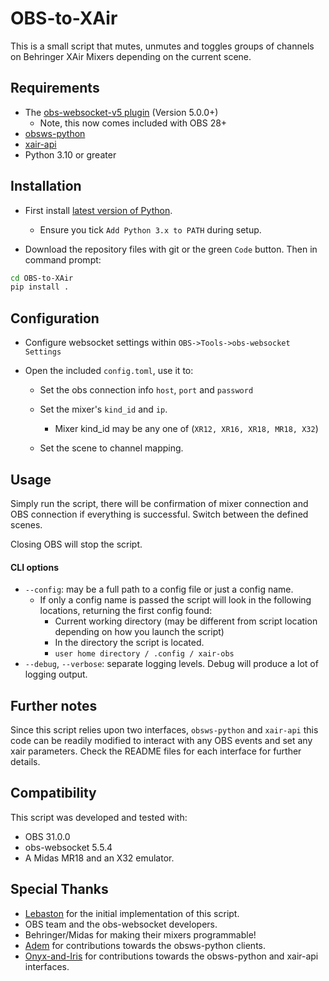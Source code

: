 # OBS-to-XAir

This is a small script that mutes, unmutes and toggles groups of channels on Behringer XAir Mixers depending on the current scene.

## Requirements

-   The [obs-websocket-v5 plugin](https://github.com/obsproject/obs-websocket/releases) (Version 5.0.0+)
    -   Note, this now comes included with OBS 28+
-   [obsws-python](https://github.com/aatikturk/obsws-python)
-   [xair-api](https://github.com/onyx-and-iris/xair-api-python)
-   Python 3.10 or greater

## Installation

-   First install [latest version of Python](https://www.python.org/downloads/).

    -   Ensure you tick `Add Python 3.x to PATH` during setup.

-   Download the repository files with git or the green `Code` button. Then in command prompt:

```bash
cd OBS-to-XAir
pip install .
```

## Configuration

-   Configure websocket settings within `OBS->Tools->obs-websocket Settings`

-   Open the included `config.toml`, use it to:
    -   Set the obs connection info `host`, `port` and `password`

    -   Set the mixer's `kind_id` and `ip`.
        -   Mixer kind_id may be any one of (`XR12, XR16, XR18, MR18, X32`)

    -   Set the scene to channel mapping.

## Usage

Simply run the script, there will be confirmation of mixer connection and OBS connection if everything is successful. Switch between the defined scenes.

Closing OBS will stop the script.

#### CLI options

-   `--config`: may be a full path to a config file or just a config name.
    -   If only a config name is passed the script will look in the following locations, returning the first config found:
        -   Current working directory (may be different from script location depending on how you launch the script)
        -   In the directory the script is located.
        -   `user home directory / .config / xair-obs`
-   `--debug`, `--verbose`: separate logging levels. Debug will produce a lot of logging output.

## Further notes

Since this script relies upon two interfaces, `obsws-python` and `xair-api` this code can be readily modified to interact with any OBS events and set any xair parameters. Check the README files for each interface for further details.

## Compatibility

This script was developed and tested with:

-   OBS 31.0.0
-   obs-websocket 5.5.4
-   A Midas MR18 and an X32 emulator.

## Special Thanks

-   [Lebaston](https://github.com/lebaston100) for the initial implementation of this script.
-   OBS team and the obs-websocket developers.
-   Behringer/Midas for making their mixers programmable!
-   [Adem](https://github.com/aatikturk) for contributions towards the obsws-python clients.
-   [Onyx-and-Iris](https://github.com/onyx-and-iris) for contributions towards the obsws-python and xair-api interfaces.
